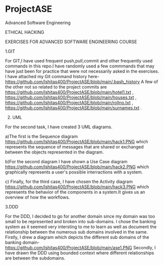 # ProjectASE
Advanced Software Engineering 

ETHICAL HACKING


EXERCISES FOR ADVANCED SOFTWARE ENGINEERING COURSE


 1.GIT

For GIT,I have used frequent push,pull,commit and other frequently used commands in this repo.I have randomly used a few commmands that may have just been for practice that were not necessarily asked in the exercises. I have attached my Git command history here- https://github.com/Ishitas400/ProjectASE/blob/main/.bash_history A few of the other not so related to the project commits are https://github.com/Ishitas400/ProjectASE/blob/main/hotel1.txt , https://github.com/Ishitas400/ProjectASE/blob/main/houses.txt , https://github.com/Ishitas400/ProjectASE/blob/main/rollno.txt , https://github.com/Ishitas400/ProjectASE/blob/main/surnames.txt . 


2. UML

For the second task, I have created 3 UML diagrams.

  a)The first is the Sequence diagram https://github.com/Ishitas400/ProjectASE/blob/main/hack1.PNG which represents the sequence of messages that are shared or exchanged between the objects represented in the diagram.
  
  b)For the second diagram I have shown a Use Case diagram https://github.com/Ishitas400/ProjectASE/blob/main/hack2.PNG which graphically represents a user's possible interractions with a system.
  
  c) Finally, for the third case, I have chosen the Activity diagram https://github.com/Ishitas400/ProjectASE/blob/main/hack3.PNG which represents the behavior of the components in a system.It gives us an overview of how the workflows.
  
  
  3.DDD
  
  For the DDD, I decided to go for another domain since my domain was too small to be represented and broken into sub-domains. I chose the banking system as it seemed very intersting to me to learn as well as document the relationship between the numerous sub domains involved in the same. Firstly, I drew a diagram which depicts the different sub domains of the banking domain- https://github.com/Ishitas400/ProjectASE/blob/main/ase1.PNG
  Secondly, I have drawn the DDD using bounded context where different relationships are between the subdomains.
  
